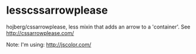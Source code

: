# lesscssarrowplease
hojberg/cssarrowplease, less mixin that adds an arrow to a 'container'. See http://cssarrowplease.com/


Note: I'm using: http://jscolor.com/